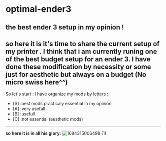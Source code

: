 # optimal-ender3
**the best ender 3 setup in my opinion !**
---
so here it is it's time to share the current setup of my printer . 
I think that i am currently runing one of the best budget setup for an ender 3.
I have done these modification by necessity or some just for aesthetic but always on a budget (No micro swiss here^^)
---
So let's start :
I have organize my mods by letters :
- [S] :best mods practicaly essential in my opinion
- [A] :very usefull
- [B] :usefull
- [C] :not essential (aesthetic mods)
---
**so here it is in all his glory:**
![1684315006498 (1)](https://github.com/polotinkering/optimal-ender3/assets/133749952/c2fa58d8-b098-4215-976e-11a52993c563)
